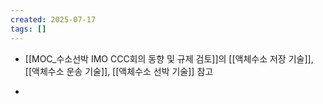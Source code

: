 ```yaml
---
created: 2025-07-17
tags: []
---
```

- [[MOC_수소선박 IMO CCC회의 동향 및 규제 검토]]의 [[액체수소 저장 기술]], [[액체수소 운송 기술]], [[액체수소 선박 기술]]  참고

- 